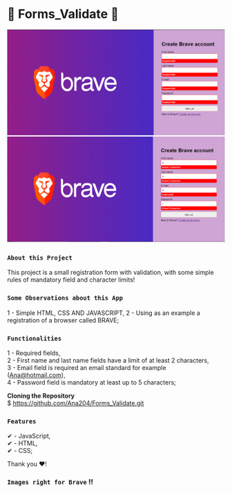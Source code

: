 # 🧾 Forms_Validate 🧾

![Preview-Screens](https://github.com/Ana204/Forms_Validate/blob/master/formularioBrave.png)
![Preview-Screens](https://github.com/Ana204/Forms_Validate/blob/master/formularioBrave2.png)

### `About this Project`
This project is a small registration form with validation, with some simple rules of mandatory field and character limits!

### `Some Observations about this App`
1 - Simple HTML, CSS AND JAVASCRIPT,
2 - Using as an example a registration of a browser called BRAVE;

###  `Functionalities`
1 - Required fields, <br>
2 - First name and last name fields have a limit of at least 2 characters, <br>
3 - Email field is required an email standard for example (Ana@hotmail.com), <br>
4 - Password field is mandatory at least up to 5 characters;

**Cloning the Repository**  <br>
$ https://github.com/Ana204/Forms_Validate.git

### `Features`  <br>
✔ - JavaScript, <br>
✔ - HTML, <br>
✔ - CSS; 

Thank you ♥!

### `Images right for Brave` !!

